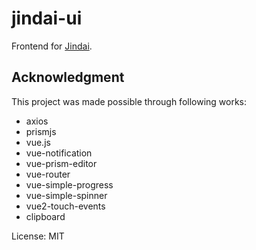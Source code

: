 # jindai-ui

Frontend for [Jindai](https://github.com/zhuth/jindai/).

## Acknowledgment

This project was made possible through following works:

- axios
- prismjs
- vue.js
- vue-notification
- vue-prism-editor
- vue-router
- vue-simple-progress
- vue-simple-spinner
- vue2-touch-events
- clipboard

License: MIT
